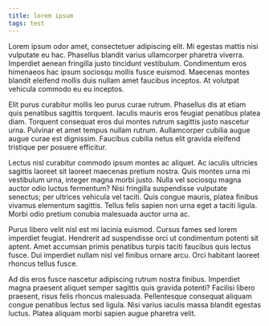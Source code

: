 ```yaml
---
title: lorem ipsum
tags: test
---
```


Lorem ipsum odor amet, consectetuer adipiscing elit. Mi egestas mattis nisi vulputate eu hac. Phasellus blandit varius ullamcorper pharetra viverra. Imperdiet aenean fringilla justo tincidunt vestibulum. Condimentum eros himenaeos hac ipsum sociosqu mollis fusce euismod. Maecenas montes blandit eleifend mollis duis nullam amet faucibus inceptos. At volutpat vehicula commodo eu eu inceptos.

Elit purus curabitur mollis leo purus curae rutrum. Phasellus dis at etiam quis penatibus sagittis torquent. Iaculis mauris eros feugiat penatibus platea diam. Torquent consequat eros dui montes rutrum sagittis justo nascetur urna. Pulvinar et amet tempus nullam rutrum. Aullamcorper cubilia augue augue curae est dignissim. Faucibus cubilia netus elit gravida eleifend tristique per posuere efficitur.

Lectus nisl curabitur commodo ipsum montes ac aliquet. Ac iaculis ultricies sagittis laoreet sit laoreet maecenas pretium nostra. Quis montes urna mi vestibulum urna, integer magna morbi justo. Nulla vel sociosqu magna auctor odio luctus fermentum? Nisi fringilla suspendisse vulputate senectus; per ultrices vehicula vel taciti. Quis congue mauris, platea finibus vivamus elementum sagittis. Tellus felis sapien non urna eget a taciti ligula. Morbi odio pretium conubia malesuada auctor urna ac.

Purus libero velit nisl est mi lacinia euismod. Cursus fames sed lorem imperdiet feugiat. Hendrerit ad suspendisse orci ut condimentum potenti sit aptent. Amet accumsan primis penatibus turpis taciti faucibus quis lectus fusce. Dui imperdiet nullam nisl vel finibus ornare arcu. Orci habitant laoreet rhoncus tellus fusce.

Ad dis eros fusce nascetur adipiscing rutrum nostra finibus. Imperdiet magna praesent aliquet semper sagittis quis gravida potenti? Facilisi libero praesent, risus felis rhoncus malesuada. Pellentesque consequat aliquam congue penatibus lectus sed ligula. Nisi varius iaculis massa blandit egestas luctus. Platea aliquam morbi sapien augue pharetra velit.
